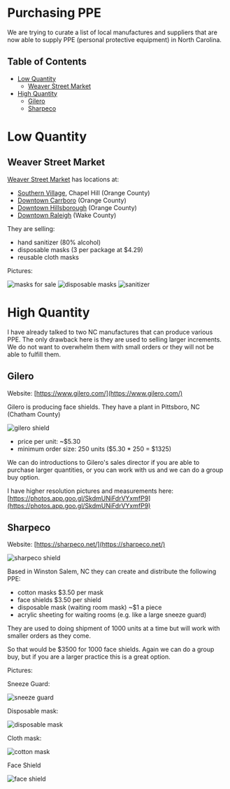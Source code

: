# Purchasing PPE

We are trying to curate a list of local manufactures and suppliers that are now able to supply PPE (personal protective equipment) in North Carolina.

## Table of Contents

* [Low Quantity](#low-quantity)
   * [Weaver Street Market](#weaver-street-market)
* [High Quantity](#high-quantity)
   * [Gilero](#gilero)
   * [Sharpeco](#sharpeco)

# Low Quantity

## Weaver Street Market

[Weaver Street Market](https://www.weaverstreetmarket.coop/) has locations at:

- [Southern Village](https://goo.gl/maps/NeMVTn9aqiYBMj6J6), Chapel Hill (Orange County)
- [Downtown Carrboro](https://goo.gl/maps/55rcySwiaSEC3DVw6) (Orange County)
- [Downtown Hillsborough](https://goo.gl/maps/MzYf3RMJ9Nc9bQ6F6) (Orange County)
- [Downtown Raleigh](https://g.page/WeaverStreetMarketRaleigh) (Wake County)

They are selling:

- hand sanitizer (80% alcohol)
- disposable masks (3 per package at $4.29)
- reusable cloth masks

Pictures:

![masks for sale](../images/masksforsale.jpg)
![disposable masks](../images/disposable_mask.jpg)
![sanitizer](../images/sanitizer.jpg)

# High Quantity

I have already talked to two NC manufactures that can produce various PPE.  The only drawback here is they are used to selling larger increments.  We do not want to overwhelm them with small orders or they will not be able to fulfill them.

## Gilero

Website: [https://www.gilero.com/](https://www.gilero.com/)

Gilero is producing face shields.  They have a plant in Pittsboro, NC (Chatham County)

![gilero shield](../images/gilero_shield.jpg)

- price per unit: ~$5.30
- minimum order size: 250 units ($5.30 * 250 = $1325)

We can do introductions to Gilero's sales director if you are able to purchase larger quantities, or you can work with us and we can do a group buy option.

I have higher resolution pictures and measurements here: [https://photos.app.goo.gl/SkdmUNiFdrVYxmfP9](https://photos.app.goo.gl/SkdmUNiFdrVYxmfP9)

## Sharpeco

Website: [https://sharpeco.net/](https://sharpeco.net/)

![sharpeco shield](../images/sharpeco2.jpeg)

Based in Winston Salem, NC they can create and distribute the following PPE:

- cotton masks $3.50 per mask
- face shields $3.50 per shield
- disposable mask (waiting room mask) ~$1 a piece
- acrylic sheeting for waiting rooms (e.g. like a large sneeze guard)

They are used to doing shipment of 1000 units at a time but will work with smaller orders as they come.

So that would be $3500 for 1000 face shields.  Again we can do a group buy, but if you are a larger practice this is a great option.

Pictures:

Sneeze Guard:

![sneeze guard](../images/sneezeguard.jpg)

Disposable mask:

![disposable mask](../images/disposable.jpg)

Cloth mask:

![cotton mask](../images/cotton.jpg)

Face Shield

![face shield](../images/sharpeco.jpeg)
